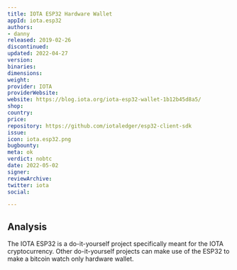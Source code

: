 ```yaml
---
title: IOTA ESP32 Hardware Wallet
appId: iota.esp32
authors:
- danny
released: 2019-02-26
discontinued: 
updated: 2022-04-27
version: 
binaries: 
dimensions: 
weight: 
provider: IOTA
providerWebsite: 
website: https://blog.iota.org/iota-esp32-wallet-1b12b45d8a5/
shop: 
country: 
price: 
repository: https://github.com/iotaledger/esp32-client-sdk
issue: 
icon: iota.esp32.png
bugbounty: 
meta: ok
verdict: nobtc
date: 2022-05-02
signer: 
reviewArchive: 
twitter: iota
social:

---
```


## Analysis 

The IOTA ESP32 is a do-it-yourself project specifically meant for the IOTA cryptocurrency. Other do-it-yourself projects can make use of the ESP32 to make a bitcoin watch only hardware wallet.